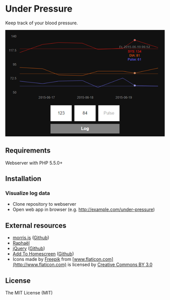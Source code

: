 # Under Pressure
Keep track of your blood pressure.

![alt tag](preview.png)

## Requirements
Webserver with PHP 5.5.0+

## Installation

### Visualize log data
- Clone repository to webserver
- Open web app in browser (e.g. http://example.com/under-pressure)

## External resources
- [morris.js](http://morrisjs.github.io/morris.js) ([Github](https://github.com/morrisjs/morris.js))
- [Raphaël](http://raphaeljs.com)
- [jQuery](http://jquery.com/) ([Github](https://github.com/jquery/jquery))
- [Add To Homescreen](http://cubiq.org/add-to-home-screen) ([Github](https://github.com/cubiq/add-to-homescreen))
- Icons made by [Freepik](http://www.flaticon.com/authors/freepik) from [www.flaticon.com](http://www.flaticon.com) is licensed by [Creative Commons BY 3.0](http://creativecommons.org/licenses/by/3.0/)

## License
The MIT License (MIT)

